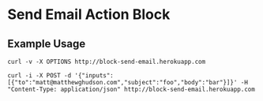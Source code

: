 # Send Email Action Block

## Example Usage

	curl -v -X OPTIONS http://block-send-email.herokuapp.com
	
	curl -i -X POST -d '{"inputs":[{"to":"matt@matthewghudson.com","subject":"foo","body":"bar"}]}' -H "Content-Type: application/json" http://block-send-email.herokuapp.com

